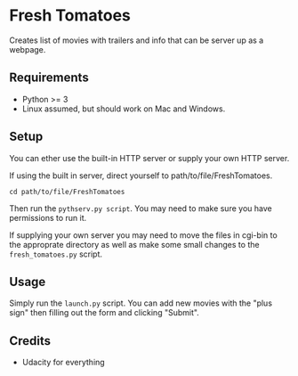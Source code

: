 Fresh Tomatoes
==============
Creates list of movies with trailers and info that can be server up as a webpage.

Requirements
------------
* Python >= 3
* Linux assumed, but should work on Mac and Windows.

Setup
-----
You can ether use the built-in HTTP server or supply your own HTTP server. 

If using the built in server, direct yourself to path/to/file/FreshTomatoes.

	cd path/to/file/FreshTomatoes
Then run the `pythserv.py script`. You may need to make sure you have permissions to run it.
	
If supplying your own server you may need to move the files in cgi-bin to the approprate directory as well as make some small changes to the `fresh_tomatoes.py` script.

Usage
-----
Simply run the `launch.py` script. You can add new movies with the "plus sign" then filling out the form and clicking "Submit".

Credits
-------

* Udacity for everything


